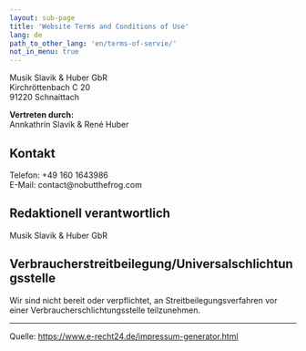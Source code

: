 ```yaml
---
layout: sub-page
title: 'Website Terms and Conditions of Use'
lang: de
path_to_other_lang: 'en/terms-of-servie/'
not_in_menu: true
---
```


<p>Musik Slavik &amp; Huber GbR<br />
Kirchr&ouml;ttenbach C 20<br />
91220 Schnaittach</p>
<p><strong>Vertreten durch:</strong><br />
Annkathrin Slavik &amp; René Huber</p>
<h2>Kontakt</h2>
<p>Telefon: +49 160 1643986<br />
E-Mail: contact@nobutthefrog.com</p>
<h2>Redaktionell verantwortlich</h2>
<p>Musik Slavik &amp; Huber GbR</p>
<h2>Verbraucherstreitbeilegung/Universalschlichtungsstelle</h2>
<p>Wir sind nicht bereit oder verpflichtet, an Streitbeilegungsverfahren vor einer Verbraucherschlichtungsstelle teilzunehmen.</p>
<hr>
<p>Quelle: <a href="https://www.e-recht24.de/impressum-generator.html">https://www.e-recht24.de/impressum-generator.html</a></p>
